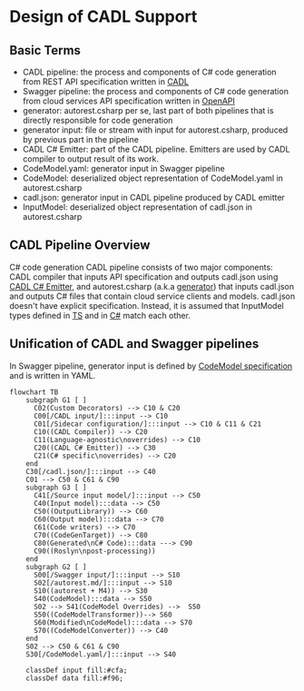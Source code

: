 # Design of CADL Support

## Basic Terms
- CADL pipeline: the process and components of C# code generation from REST API specification written in [CADL](https://github.com/microsoft/cadl)
- Swagger pipeline: the process and components of C# code generation from cloud services API specification written in [OpenAPI](https://swagger.io/) 
- generator: autorest.csharp per se, last part of both pipelines that is directly responsible for code generation 
- generator input: file or stream with input for autorest.csharp, produced by previous part in the pipeline
- CADL C# Emitter: part of the CADL pipeline. Emitters are used by CADL compiler to output result of its work.
- CodeModel.yaml: generator input in Swagger pipeline
- CodeModel: deserialized object representation of CodeModel.yaml in autorest.csharp
- cadl.json: generator input in CADL pipeline produced by CADL emitter
- InputModel: deserialized object representation of cadl.json in autorest.csharp

## CADL Pipeline Overview

C# code generation CADL pipeline consists of two major components: CADL compiler that inputs API specification and outputs cadl.json using [CADL C# Emitter](https://github.com/Azure/autorest.csharp/tree/feature/v3/src/CADL.Extension/Emitter.Csharp), and autorest.csharp (a.k.a [generator](https://github.com/Azure/autorest.csharp/tree/feature/v3/src/AutoRest.CSharp)) that inputs cadl.json and outputs C# files that contain cloud service clients and models. cadl.json doesn't have explicit specification. Instead, it is assumed that InputModel types defined in [TS](https://github.com/Azure/autorest.csharp/tree/feature/v3/src/CADL.Extension/Emitter.Csharp/src/type) and in [C#](https://github.com/Azure/autorest.csharp/tree/feature/v3/src/AutoRest.CSharp/Common/Input) match each other. 

## Unification of CADL and Swagger pipelines

In Swagger pipeline, generator input is defined by [CodeModel specification](https://github.com/Azure/autorest/blob/main/packages/libs/codemodel/.resources/all-in-one/json/code-model.json) and is written in YAML. 

```mermaid
flowchart TB
    subgraph G1 [ ]
      C02(Custom Decorators) --> C10 & C20
      C00[/CADL input/]:::input --> C10
      C01[/Sidecar configuration/]:::input --> C10 & C11 & C21
      C10((CADL Compiler)) --> C20
      C11(Language-agnostic\noverrides) --> C10
      C20((CADL C# Emitter)) --> C30
      C21(C# specific\noverrides) --> C20
    end
    C30[/cadl.json/]:::input --> C40
    C01 --> C50 & C61 & C90
    subgraph G3 [ ]
      C41[/Source input model/]:::input --> C50
      C40(Input model):::data --> C50
      C50((OutputLibrary)) --> C60
      C60(Output model):::data --> C70
      C61(Code writers) --> C70
      C70((CodeGenTarget)) --> C80
      C80(Generated\nC# Code):::data ---> C90
      C90((Roslyn\npost-processing))
    end
    subgraph G2 [ ]
      S00[/Swagger input/]:::input --> S10
      S02[/autorest.md/]:::input --> S10
      S10((autorest + M4)) --> S30
      S40(CodeModel):::data --> S50
      S02 --> S41(CodeModel Overrides) -->  S50
      S50((CodeModelTransformer))--> S60
      S60(Modified\nCodeModel):::data --> S70
      S70((CodeModelConverter)) --> C40
    end
    S02 --> C50 & C61 & C90
    S30[/CodeModel.yaml/]:::input --> S40

    classDef input fill:#cfa;
    classDef data fill:#f96;
```
